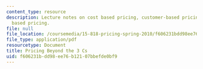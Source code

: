 ```yaml
---
content_type: resource
description: Lecture notes on cost based pricing, customer-based pricing, and competition
  based pricing.
file: null
file_location: /coursemedia/15-818-pricing-spring-2010/f606231bdd98ee76b12107bbefde0bf9_MIT15_818S10_lec01.pdf
file_type: application/pdf
resourcetype: Document
title: Pricing Beyond the 3 Cs
uid: f606231b-dd98-ee76-b121-07bbefde0bf9
---
```

